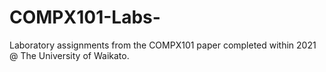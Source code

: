 # COMPX101-Labs-
Laboratory assignments from the COMPX101 paper completed within 2021 @ The University of Waikato.
